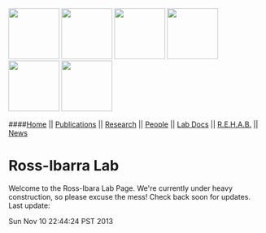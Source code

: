 <a href="research.html#corn">
<img src="http://www.rilab.org/images/corn.jpg" style="width: 100px;"></a>
<a href="research.html#csomes">
<img src="http://www.rilab.org/images/csomes.jpg" style="width: 100px;"></a>
<a href="research.html#teosinte">
<img src="http://www.rilab.org/images/teosinte.jpg" style="width: 100px;"></a>
<a href="research.html#domestication">
<img src="http://www.rilab.org/images/domestication.jpg" style="width: 100px;"></a>
<a href="research.html#tes">
<img src="http://www.rilab.org/images/tes.jpg" style="width: 100px;"></a>
<a href="research.html#trees">
<img src="http://www.rilab.org/images/trees.jpg" style="width: 100px;"></a>

####[Home](index.html) || [Publications](pubs.html) || [Research](research.html) || [People](people.html) || [Lab Docs](https://github.com/RILAB/lab-docs) || [R.E.H.A.B.](rehab.html) || [News](news.html)<br>

# Ross-Ibarra Lab

Welcome to the Ross-Ibara Lab Page. We're currently under heavy construction, so please excuse the mess! Check back soon for updates. Last update:

Sun Nov 10 22:44:24 PST 2013
